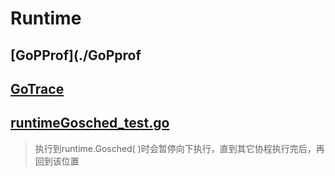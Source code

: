 # Runtime

## [GoPProf](./GoPprof
> 

## [GoTrace](./GoTrace)
> 

## [runtimeGosched_test.go](./runtimeGosched_test.go)
> 执行到runtime.Gosched( )时会暂停向下执行，直到其它协程执行完后，再回到该位置